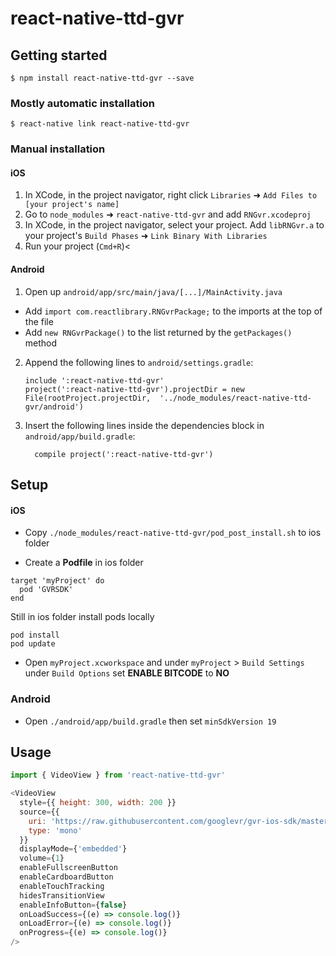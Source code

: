 # react-native-ttd-gvr

## Getting started

`$ npm install react-native-ttd-gvr --save`

### Mostly automatic installation

`$ react-native link react-native-ttd-gvr`

### Manual installation

#### iOS

1.  In XCode, in the project navigator, right click `Libraries` ➜ `Add Files to [your project's name]`
2.  Go to `node_modules` ➜ `react-native-ttd-gvr` and add `RNGvr.xcodeproj`
3.  In XCode, in the project navigator, select your project. Add `libRNGvr.a` to your project's `Build Phases` ➜ `Link Binary With Libraries`
4.  Run your project (`Cmd+R`)<

#### Android

1.  Open up `android/app/src/main/java/[...]/MainActivity.java`

- Add `import com.reactlibrary.RNGvrPackage;` to the imports at the top of the file
- Add `new RNGvrPackage()` to the list returned by the `getPackages()` method

2.  Append the following lines to `android/settings.gradle`:
    ```
    include ':react-native-ttd-gvr'
    project(':react-native-ttd-gvr').projectDir = new File(rootProject.projectDir, 	'../node_modules/react-native-ttd-gvr/android')
    ```
3.  Insert the following lines inside the dependencies block in `android/app/build.gradle`:
    ```
      compile project(':react-native-ttd-gvr')
    ```

## Setup

#### iOS

- Copy `./node_modules/react-native-ttd-gvr/pod_post_install.sh` to ios folder

- Create a **Podfile** in ios folder

```shell
target 'myProject' do
  pod 'GVRSDK'
end
```

Still in ios folder install pods locally

```shell
pod install
pod update
```

- Open `myProject.xcworkspace` and under `myProject` > `Build Settings` under `Build Options` set **ENABLE BITCODE** to **NO**

### Android

- Open `./android/app/build.gradle` then set `minSdkVersion 19`

## Usage

```javascript
import { VideoView } from 'react-native-ttd-gvr'

<VideoView
  style={{ height: 300, width: 200 }}
  source={{
    uri: 'https://raw.githubusercontent.com/googlevr/gvr-ios-sdk/master/Samples/VideoWidgetDemo/resources/congo.mp4',
    type: 'mono'
  }}
  displayMode={'embedded'}
  volume={1}
  enableFullscreenButton
  enableCardboardButton
  enableTouchTracking
  hidesTransitionView
  enableInfoButton={false}
  onLoadSuccess={(e) => console.log()}
  onLoadError={(e) => console.log()}
  onProgress={(e) => console.log()}
/>
```
